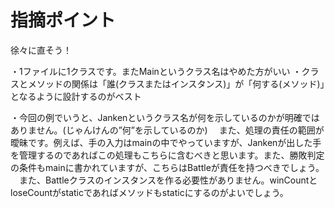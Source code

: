 # 指摘ポイント
徐々に直そう！

・1ファイルに1クラスです。またMainというクラス名はやめた方がいい
・クラスとメソッドの関係は「誰(クラスまたはインスタンス)」が「何する(メソッド)」となるように設計するのがベスト

・今回の例でいうと、Jankenというクラス名が何を示しているのかが明確ではありません。(じゃんけんの”何”を示しているのか)
　また、処理の責任の範囲が曖昧です。例えば、手の入力はmainの中でやっていますが、Jankenが出した手を管理するのであればこの処理もこちらに含むべきと思います。また、勝敗判定の条件もmainに書かれていますが、こちらはBattleが責任を持つべきでしょう。
　また、Battleクラスのインスタンスを作る必要性がありません。winCountとloseCountがstaticであればメソッドもstaticにするのがよいでしょう。
